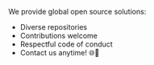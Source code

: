 We provide global open source solutions:
- Diverse repositories
- Contributions welcome
- Respectful code of conduct
- Contact us anytime! 🌐🚀
